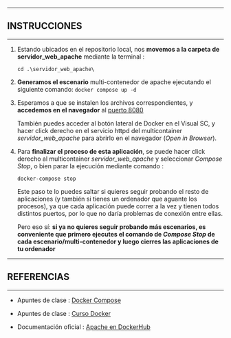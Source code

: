***
## INSTRUCCIONES
***

1. Estando ubicados en el repositorio local, nos **movemos a la carpeta de servidor_web_apache** mediante la terminal :

    ``cd .\servidor_web_apache\``

2. **Generamos el escenario** multi-contenedor de apache ejecutando el siguiente comando:
    ``docker compose up -d``

3. Esperamos a que se instalen los archivos correspondientes, y **accedemos en el navegador** al [puerto 8080](http://localhost:8080)

   También puedes acceder al botón lateral de Docker en el Visual SC, y hacer click derecho en el servicio httpd del multicontainer _servidor_web_apache_ para abrirlo en el navegador (_Open in Browser_).

4. Para **finalizar el proceso de esta aplicación**, se puede hacer click derecho al multicontainer _servidor_web_apache_ y seleccionar _Compose Stop_, o bien parar la ejecución mediante comando :

    ``docker-compose stop``

    Este paso te lo puedes saltar si quieres seguir probando el resto de aplicaciones (y también si tienes un ordenador que aguante los procesos), ya que cada aplicación puede correr a la vez y tienen todos distintos puertos, por lo que no daría problemas de conexión entre ellas.

    Pero eso sí: **si ya no quieres seguir probando más escenarios, es conveniente que primero ejecutes el comando de _Compose Stop_ de cada escenario/multi-contenedor y luego cierres las aplicaciones de tu ordenador**

***
## REFERENCIAS
***

* Apuntes de clase : [Docker Compose](https://docs.google.com/document/d/1gP0NFSej29oNDjU40f1uoAZP40tXoCN0_FqaKGWxnOw/edit#heading=h.lxcb1oq76810)

* Apuntes de clase : [Curso Docker](https://docs.google.com/document/d/1RNZN8G8lspbvcrXw_im7IgoMS7e5kS05GtlfdV6zdnU/edit)

* Documentación oficial : [Apache en DockerHub](https://hub.docker.com/_/httpd)